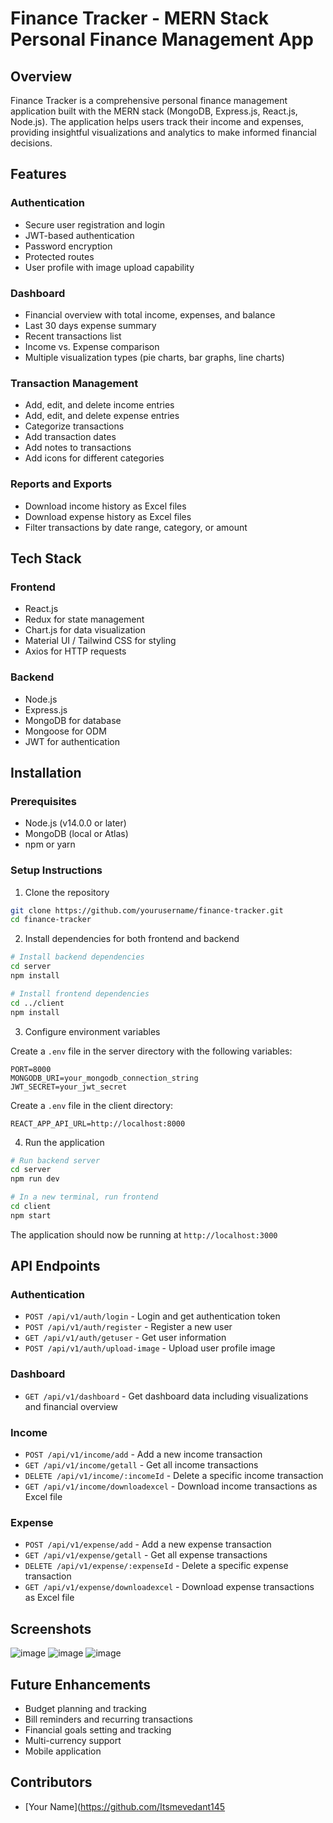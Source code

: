 # Finance Tracker - MERN Stack Personal Finance Management App

## Overview

Finance Tracker is a comprehensive personal finance management application built with the MERN stack (MongoDB, Express.js, React.js, Node.js). The application helps users track their income and expenses, providing insightful visualizations and analytics to make informed financial decisions.

## Features

### Authentication
- Secure user registration and login
- JWT-based authentication
- Password encryption
- Protected routes
- User profile with image upload capability

### Dashboard
- Financial overview with total income, expenses, and balance
- Last 30 days expense summary
- Recent transactions list
- Income vs. Expense comparison
- Multiple visualization types (pie charts, bar graphs, line charts)

### Transaction Management
- Add, edit, and delete income entries
- Add, edit, and delete expense entries
- Categorize transactions
- Add transaction dates
- Add notes to transactions
- Add icons for different categories

### Reports and Exports
- Download income history as Excel files
- Download expense history as Excel files
- Filter transactions by date range, category, or amount

## Tech Stack

### Frontend
- React.js
- Redux for state management
- Chart.js for data visualization
- Material UI / Tailwind CSS for styling
- Axios for HTTP requests

### Backend
- Node.js
- Express.js
- MongoDB for database
- Mongoose for ODM
- JWT for authentication

## Installation

### Prerequisites
- Node.js (v14.0.0 or later)
- MongoDB (local or Atlas)
- npm or yarn

### Setup Instructions

1. Clone the repository
```bash
git clone https://github.com/yourusername/finance-tracker.git
cd finance-tracker
```

2. Install dependencies for both frontend and backend
```bash
# Install backend dependencies
cd server
npm install

# Install frontend dependencies
cd ../client
npm install
```

3. Configure environment variables
   
Create a `.env` file in the server directory with the following variables:
```
PORT=8000
MONGODB_URI=your_mongodb_connection_string
JWT_SECRET=your_jwt_secret
```

Create a `.env` file in the client directory:
```
REACT_APP_API_URL=http://localhost:8000
```

4. Run the application
```bash
# Run backend server
cd server
npm run dev

# In a new terminal, run frontend
cd client
npm start
```

The application should now be running at `http://localhost:3000`

## API Endpoints

### Authentication
- `POST /api/v1/auth/login` - Login and get authentication token
- `POST /api/v1/auth/register` - Register a new user
- `GET /api/v1/auth/getuser` - Get user information
- `POST /api/v1/auth/upload-image` - Upload user profile image

### Dashboard
- `GET /api/v1/dashboard` - Get dashboard data including visualizations and financial overview

### Income
- `POST /api/v1/income/add` - Add a new income transaction
- `GET /api/v1/income/getall` - Get all income transactions
- `DELETE /api/v1/income/:incomeId` - Delete a specific income transaction
- `GET /api/v1/income/downloadexcel` - Download income transactions as Excel file

### Expense
- `POST /api/v1/expense/add` - Add a new expense transaction
- `GET /api/v1/expense/getall` - Get all expense transactions
- `DELETE /api/v1/expense/:expenseId` - Delete a specific expense transaction
- `GET /api/v1/expense/downloadexcel` - Download expense transactions as Excel file



## Screenshots

![image](https://github.com/user-attachments/assets/7301d277-1265-4836-96c7-8acc6610df14)
![image](https://github.com/user-attachments/assets/ca662216-d6a0-4b30-b6c5-a16f289f45df)
![image](https://github.com/user-attachments/assets/a24cdf6f-d7cf-4400-9f9c-f66a201f3625)




## Future Enhancements
- Budget planning and tracking
- Bill reminders and recurring transactions
- Financial goals setting and tracking
- Multi-currency support
- Mobile application

## Contributors
- [Your Name](https://github.com/Itsmevedant145
